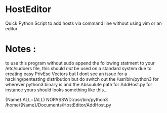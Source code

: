 # HostEditor
Quick Python Script to add hosts via command line without using vim or an editor

# Notes : 
to use this program without sudo append the following statment to your /etc/sudoers file, this should *not* be used on a standard system due to creating easy PrivEsc Vectors but I dont see an issue for a hacking/pentesting distribution but do switch out the /usr/bin/python3 for wherever python3 binary is and the Absoulute path for AddHost.py for instance yours should looks something like this...

{Name} ALL=(ALL) NOPASSWD:/usr/bin/python3 /home/{Name}/Documents/HostEditor/AddHost.py
